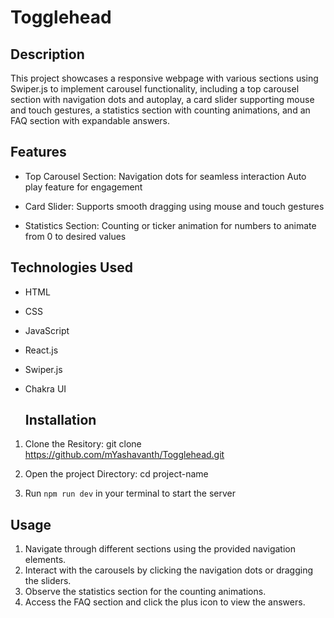 # Togglehead

## Description
This project showcases a responsive webpage with various sections using Swiper.js to implement carousel functionality, including a top carousel section with navigation dots and autoplay, a card slider supporting mouse and touch gestures, a statistics section with counting animations, and an FAQ section with expandable answers.

## Features
+ Top Carousel Section:
Navigation dots for seamless interaction
Auto play feature for engagement

+ Card Slider:
   Supports smooth dragging using mouse and touch gestures
  
+ Statistics Section:
  Counting or ticker animation for numbers to animate from 0 to desired values

## Technologies Used
+ HTML
+ CSS
+ JavaScript
+ React.js
+ Swiper.js
+ Chakra UI

  ## Installation
1. Clone the Resitory:
     git clone https://github.com/mYashavanth/Togglehead.git

2. Open the project Directory:
   cd project-name

3. Run ```npm run dev``` in your terminal to start the server

## Usage
1. Navigate through different sections using the provided navigation elements.
2. Interact with the carousels by clicking the navigation dots or dragging the sliders.
3. Observe the statistics section for the counting animations.
4. Access the FAQ section and click the plus icon to view the answers.